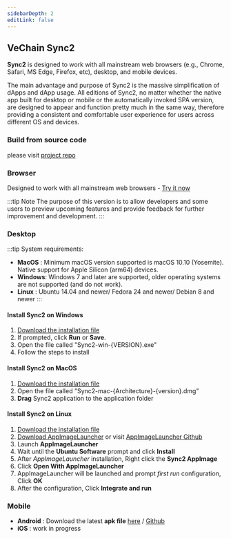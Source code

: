 ```yaml
---
sidebarDepth: 2
editLink: false 
---
```

## VeChain Sync2 
 **Sync2** is designed to work with all mainstream web browsers (e.g., Chrome, Safari, MS Edge, Firefox, etc), desktop, and mobile devices.

The main advantage and purpose of Sync2 is the massive simplification of dApps and dApp usage. All editions of Sync2, no matter whether the native app built for desktop or mobile or the automatically invoked SPA version, are designed to appear and function pretty much in the same way, therefore providing a consistent and comfortable user experience for users across different OS and devices. 

### Build from source code
please visit [project repo](https://github.com/vechain/sync2)
### Browser <Badge text="preview" type="warning"/>
Designed to work with all mainstream web browsers - [Try it now](https://lite.sync.vecha.in/)

:::tip Note
The purpose of this version is to allow developers and some users to preview upcoming features and provide feedback for further improvement and development.
:::

### Desktop 

:::tip System requirements:
- **MacOS** : Minimum macOS version supported is macOS 10.10 (Yosemite). Native support for Apple Silicon (arm64) devices.
- **Windows**: Windows 7 and later are supported, older operating systems are not supported (and do not work).
- **Linux** : Ubuntu 14.04 and newer/ Fedora 24 and newer/ Debian 8 and newer
:::

#### Install Sync2 on Windows
1. [Download the installation file](https://sync.vecha.in/)
2. If prompted, click **Run** or **Save**.
3. Open the file called "Sync2-win-{VERSION}.exe"
4. Follow the steps to install

#### Install Sync2 on MacOS
1. [Download the installation file](https://sync.vecha.in/)
2. Open the file called "Sync2-mac-{Architecture}-{version}.dmg"
3. **Drag** Sync2 application to the application folder 

#### Install Sync2 on Linux
1. [Download the installation file](https://sync.vecha.in/)
2. [Download AppImageLauncher](https://github.com/TheAssassin/AppImageLauncher/releases) or visit [AppImageLauncher Github](https://github.com/TheAssassin/AppImageLauncher)
3. Launch **AppImageLauncher**
4. Wait until the **Ubuntu Software** prompt and click **Install**
5. After *AppImageLauncher* installation, Right click the **Sync2 AppImage**
6. Click **Open With AppImageLauncher**
7. AppImageLauncher will be launched and prompt *first run* configuration, Click **OK** 
8. After the configuration, Click **Integrate and run**
### Mobile
- **Android** : Download the latest **apk file** [here](https://sync.vecha.in/) / [Github](https://github.com/vechain/sync2/releases/latest)
- **iOS** : work in progress